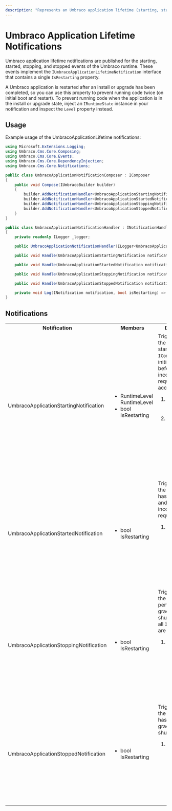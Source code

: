 ```yaml
---
description: "Represents an Umbraco application lifetime (starting, started, stopping, stopped) notification"
---
```


# Umbraco Application Lifetime Notifications

Umbraco application lifetime notifications are published for the starting, started, stopping, and stopped events of the Umbraco runtime. These events implement the `IUmbracoApplicationLifetimeNotification` interface that contains a single `IsRestarting` property.

A Umbraco application is restarted after an install or upgrade has been completed, so you can use this property to prevent running code twice (on initial boot and restart). To prevent running code when the application is in the install or upgrade state, inject an `IRuntimeState` instance in your notification and inspect the `Level` property instead.

## Usage

Example usage of the UmbracoApplicationLifetime notifications:

```C#
using Microsoft.Extensions.Logging;
using Umbraco.Cms.Core.Composing;
using Umbraco.Cms.Core.Events;
using Umbraco.Cms.Core.DependencyInjection;
using Umbraco.Cms.Core.Notifications;

public class UmbracoApplicationNotificationComposer : IComposer
{
    public void Compose(IUmbracoBuilder builder)
    {
        builder.AddNotificationHandler<UmbracoApplicationStartingNotification, UmbracoApplicationNotificationHandler>();
        builder.AddNotificationHandler<UmbracoApplicationStartedNotification, UmbracoApplicationNotificationHandler>();
        builder.AddNotificationHandler<UmbracoApplicationStoppingNotification, UmbracoApplicationNotificationHandler>();
        builder.AddNotificationHandler<UmbracoApplicationStoppedNotification, UmbracoApplicationNotificationHandler>();
    }
}

public class UmbracoApplicationNotificationHandler : INotificationHandler<UmbracoApplicationStartingNotification>, INotificationHandler<UmbracoApplicationStartedNotification>, INotificationHandler<UmbracoApplicationStoppingNotification>, INotificationHandler<UmbracoApplicationStoppedNotification>
{
    private readonly ILogger _logger;

    public UmbracoApplicationNotificationHandler(ILogger<UmbracoApplicationNotificationHandler> logger) => _logger = logger;

    public void Handle(UmbracoApplicationStartingNotification notification) => Log(notification, notification.IsRestarting);

    public void Handle(UmbracoApplicationStartedNotification notification) => Log(notification, notification.IsRestarting);

    public void Handle(UmbracoApplicationStoppingNotification notification) => Log(notification, notification.IsRestarting);

    public void Handle(UmbracoApplicationStoppedNotification notification) => Log(notification, notification.IsRestarting);

    private void Log(INotification notification, bool isRestarting) => _logger.LogInformation("{Type} - {IsRestarting}", notification.GetType().Name, isRestarting);
}
```

## Notifications

<table>
  <tr>
    <th>Notification</th>
    <th>Members</th>
    <th>Description</th>
  </tr>

  <tr>
    <td>UmbracoApplicationStartingNotification</td>
    <td>
      <ul>
        <li>RuntimeLevel RuntimeLevel</li>
        <li>bool IsRestarting</li>
      </ul>
    </td>
    <td>
        Triggered when the application is starting after all <code>IComponents</code> are initialized but before any incoming requests are accepted.<br />
      <ol>
        <li>RuntimeLevel: Gets the runtime level.</li>
        <li>IsRestarting: Gets a value indicating whether Umbraco is restarting (e.g. after an install or upgrade).</li>
      </ol>
    </td>
  </tr>

  <tr>
    <td>UmbracoApplicationStartedNotification</td>
    <td>
      <ul>
        <li>bool IsRestarting</li>
      </ul>
    </td>
    <td>
      Triggered when the application has fully started and is accepting incoming requests.<br />
      <ol>
        <li>IsRestarting: Gets a value indicating whether Umbraco is restarting (e.g. after an install or upgrade).</li>
      </ol>
    </td>
  </tr>

  <tr>
    <td>UmbracoApplicationStoppingNotification</td>
    <td>
      <ul>
        <li>bool IsRestarting</li>
      </ul>
    </td>
    <td>
      Triggered when the application is performing a graceful shutdown after all <code>IComponents</code> are terminated.<br />
      <ol>
        <li>IsRestarting: Gets a value indicating whether Umbraco is restarting (e.g. after an install or upgrade).</li>
      </ol>
    </td>
  </tr>

  <tr>
    <td>UmbracoApplicationStoppedNotification</td>
    <td>
      <ul>
        <li>bool IsRestarting</li>
      </ul>
    </td>
    <td>
      Triggered when the application has performed a graceful shutdown.<br />
      <ol>
        <li>IsRestarting: Gets a value indicating whether Umbraco is restarting (e.g. after an install or upgrade).</li>
      </ol>
    </td>
  </tr>

</table>
